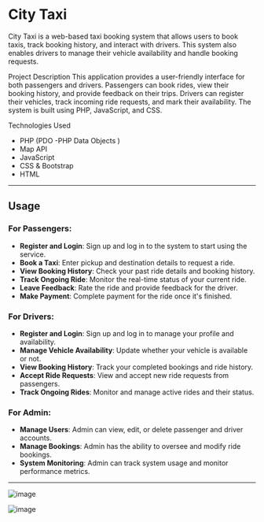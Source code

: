 # City Taxi
City Taxi is a web-based taxi booking system that allows users to book taxis, track booking history, and interact with drivers. This system also enables drivers to manage their vehicle availability and handle booking requests.

Project Description
This application provides a user-friendly interface for both passengers and drivers. Passengers can book rides, view their booking history, and provide feedback on their trips. Drivers can register their vehicles, track incoming ride requests, and mark their availability. The system is built using PHP, JavaScript, and CSS.

Technologies Used
- PHP (PDO -PHP Data Objects )
- Map API 
- JavaScript 
- CSS & Bootstrap
- HTML

---
## Usage

### For Passengers:
- **Register and Login**: Sign up and log in to the system to start using the service.
- **Book a Taxi**: Enter pickup and destination details to request a ride.
- **View Booking History**: Check your past ride details and booking history.
- **Track Ongoing Ride**: Monitor the real-time status of your current ride.
- **Leave Feedback**: Rate the ride and provide feedback for the driver.
- **Make Payment**: Complete payment for the ride once it's finished.

### For Drivers:
- **Register and Login**: Sign up and log in to manage your profile and availability.
- **Manage Vehicle Availability**: Update whether your vehicle is available or not.
- **View Booking History**: Track your completed bookings and ride history.
- **Accept Ride Requests**: View and accept new ride requests from passengers.
- **Track Ongoing Rides**: Monitor and manage active rides and their status.

### For Admin:
- **Manage Users**: Admin can view, edit, or delete passenger and driver accounts.
- **Manage Bookings**: Admin has the ability to oversee and modify ride bookings.
- **System Monitoring**: Admin can track system usage and monitor performance metrics.
---

![image](https://github.com/user-attachments/assets/235a7861-1990-4de4-b49b-21e798ba4ef7)

![image](https://github.com/user-attachments/assets/36fee538-9cc6-40e8-9211-042e6cd6274c)


